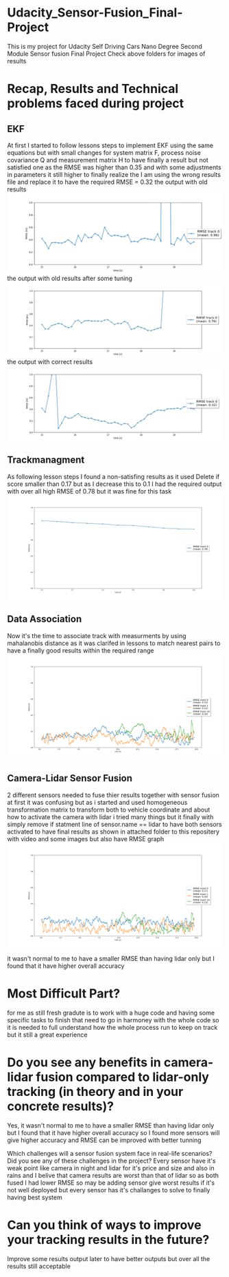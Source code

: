 # Udacity_Sensor-Fusion_Final-Project
This is my project for Udacity Self Driving Cars Nano Degree Second Module Sensor fusion Final Project
Check above folders for images of results
# Recap, Results and Technical problems faced during project
## EKF
At first I started to follow lessons steps to implement EKF using the same equations but with small changes for system matrix F, process noise covariance Q and measurement matrix H to have finally a result but not satisfied one as the RMSE was higher than 0.35 and with some adjustments in parameters it still higher to finally realize the I am using the wrong results file and replace it to have the required RMSE = 0.32
the output with old results
<img src='1_EKF Outpuut/EKF_using old results.png'/>
the output with old results after some tuning
<img src='1_EKF Outpuut/EKF_using old results_and tune some parameters.png'/>
the output with correct results
<img src='1_EKF Outpuut/EKF_32_with in range after used right results.png'/>

## Trackmanagment
As following lesson steps I found a non-satisfing results as it used Delete if score smaller than 0.17 but as I decrease this to 0.1 I had the required output with over all high RMSE of 0.78 but it was fine for this task
<img src='2_Trackmanagment/Trackmanagement_RMSE_78.png'/>

## Data Association
Now it's the time to associate track with measurments by using mahalanobis distance as it was clarifed in lessons to match nearest pairs to have a finally good results within the required range
<img src='3_Data Association/Association_RSME_Graph.png'/>

## Camera-Lidar Sensor Fusion
2 different sensors needed to fuse thier results together with sensor fusion at first it was confusing but as i started and used homogeneous transformation matrix to transform both to vehicle coordinate and about how to activate the camera with lidar i tried many things but it finally with simply remove if statment line of sensor.name == lidar to have both sensors activated
to have final results as shown in attached folder to this repositery with video and some images
but also have RMSE graph
<img src='4_Sensor Fusion Output/RSME_Graph.png'/>

it wasn't normal to me to have a smaller RMSE than having lidar only but I found that it have higher overall accuracy

# Most Difficult Part?
for me as still fresh gradute is to work with a huge code and having some specific tasks to finish that need to go in harmoney with the whole code 
so it is needed to full understand how the whole process run to keep on track but it still a great experience

# Do you see any benefits in camera-lidar fusion compared to lidar-only tracking (in theory and in your concrete results)?
Yes, it wasn't normal to me to have a smaller RMSE than having lidar only but I found that it have higher overall accuracy
so I found more sensors will give higher accuracy and RMSE can be improved with better tunning

Which challenges will a sensor fusion system face in real-life scenarios? Did you see any of these challenges in the project?
Every sensor have it's weak point like camera in night and lidar for it's price and size and also in rains
and I belive that camera results are worst than that of lidar so as both fused I had lower RMSE so may be adding sensor give worst results if it's not well deployed but every sensor has it's challanges to solve to finally having best system
# Can you think of ways to improve your tracking results in the future?
Improve some results output later to have better outputs
but over all the results still acceptable
